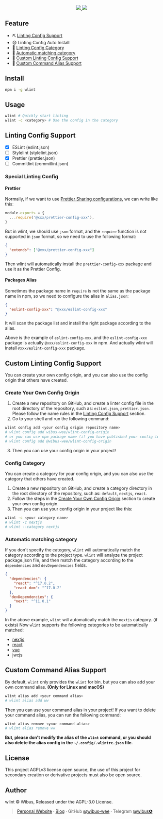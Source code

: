 <div align="center">
<a href="https://github.com/wibus-wee/wlint#gh-light-mode-only">
<img src="https://user-images.githubusercontent.com/62133302/210071391-1a4d1e89-1a2e-4ef1-938c-4369397a7e89.png" />

</a>

<a href="https://github.com/wibus-wee/wlint#gh-dark-mode-only">
<img src="https://user-images.githubusercontent.com/62133302/210071466-38197cce-8dbf-4a7a-b041-f5aa0e9c521d.png" />
</a>
</div>

## Feature

- ⛏️ [Linting Config Support](#linting-config-support)
- 😄 Linting Config Auto Install
- 🍰 [Linting Config Category](#config-category)
- 🚀 [Automatic matching category](#automatic-matching-category)
- 🎉 [Custom Linting Config Support](#custom-linting-config-support)
- 🎁 [Custom Command Alias Support](#custom-command-alias-support)

## Install

```bash
npm i -g wlint
```

## Usage

```bash
wlint # Quickly start linting
wlint -c <category> # Use the config in the category
```

## Linting Config Support

- [x] ESLint (eslint.json)
- [ ] Stylelint (stylelint.json)
- [x] Prettier (prettier.json)
- [ ] Commitlint (commitlint.json)

### Special Linting Config

#### Prettier

Normally, if we want to use [Prettier Sharing configurations](https://prettier.io/docs/en/configuration.html#sharing-configurations), we can write like this:

```js
module.exports = {
  ...require('@xxx/prettier-config-xxx'),
}
```

But in wlint, we should use `json` format, and the `require` function is not supported in `json` format, so we need to use the following format:

```json
{
  "extends": ["@xxx/prettier-config-xxx"]
}
```

Then wlint will automatically install the `prettier-config-xxx` package and use it as the Prettier Config.

#### Packages Alias

Sometimes the package name in `require` is not the same as the package name in npm, so we need to configure the alias in `alias.json`:

```json
{
  "eslint-config-xxx": "@xxx/eslint-config-xxx"
}
```

It will scan the package list and install the right package according to the alias. 

Above is the example of `eslint-config-xxx`, and the `eslint-config-xxx` package is actually `@xxx/eslint-config-xxx` in npm. And actually wlint will install `@xxx/eslint-config-xxx` package.

## Custom Linting Config Support

You can create your own config origin, and you can also use the config origin that others have created.

### Create Your Own Config Origin

1. Create a new repository on GitHub, and create a linter config file in the root directory of the repository, such as: `eslint.json`, `prettier.json`. Please follow the name rules in the [Linting Config Support](#linting-config-support) section.
2. Go to your shell and run the following command:

```bash
wlint config add <your config origin repository name>
# wlint config add wibus-wee/wlint-config-origin
# or you can use npm package name (if you have published your config to npm)
# wlint config add @wibus-wee/wlint-config-origin
```
3. Then you can use your config origin in your project!

### Config Category

You can create a category for your config origin, and you can also use the category that others have created.

1. Create a new repository on GitHub, and create a category directory in the root directory of the repository, such as: `default`, `nextjs`, `react`.
2. Follow the steps in the [Create Your Own Config Origin](#create-your-own-config-origin) section to create your own config origin.
3. Then you can use your config origin in your project like this:

```bash
wlint -c <your category name>
# wlint -c nextjs
# wlint --category nextjs
```
### Automatic matching category

If you don't specify the category, `wlint` will automatically match the category according to the project type. `wlint` will analyze the project package.json file, and then match the category according to the `dependencies` and `devDependencies` fields.

```json
{
  "dependencies": {
    "react": "^17.0.2",
    "react-dom": "^17.0.2"
  },
  "devDependencies": {
    "next": "^11.0.1"
  }
}
```

In the above example, `wlint` will automatically match the `nextjs` category. (if exists) Now `wlint` supports the following categories to be automatically matched:

- [nextjs](https://nextjs.org/)
- [react](https://reactjs.org/)
- [vue](https://vuejs.org/)
- [jwcjs](https://jwc.js.org/)

## Custom Command Alias Support

By default, `wlint` only provides the `wlint` for bin, but you can also add your own command alias. **(Only for Linux and macOS)**

```bash
wlint alias add <your command alias>
# wlint alias add ww
```

Then you can use your command alias in your project! If you want to delete your command alias, you can run the following command:

```bash
wlint alias remove <your command alias>
# wlint alias remove ww
```

**But, please don't modify the alias of the `wlint` command, or you should also delete the alias config in the `~/.config/.wlintrc.json` file.**


## License

This project AGPLv3 license open source, the use of this project for secondary creation or derivative projects must also be open source.

## Author

wlint © Wibus, Released under the AGPL-3.0 License. 

> [Personal Website](http://iucky.cn/) · [Blog](https://blog.iucky.cn/) · GitHub [@wibus-wee](https://github.com/wibus-wee/) · Telegram [@wibus✪](https://t.me/wibus_wee)
